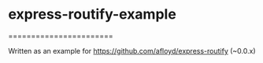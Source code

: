 # express-routify-example
=======================

Written as an example for https://github.com/afloyd/express-routify (~0.0.x)